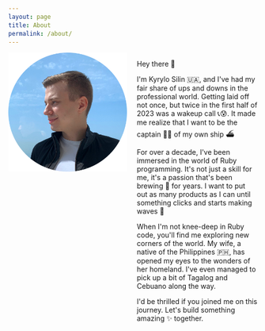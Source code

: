 ```yaml
---
layout: page
title: About
permalink: /about/
---
```


<style>
.about-section {
  display: flex;
  align-items: flex-start;
  justify-content: space-between;
  gap: 20px;
}

.about-image {
  height: 240px;
}

.about-text {
  max-width: 50%;
}

@media (max-width: 768px) {
  .about-section {
    flex-direction: column;
    text-align: center;
    align-items: center;
  }

  .about-image, .about-text {
      max-width: 100%;
      text-align: left;
  }
}
</style>

<div class="about-section">

<img src="/assets/images/me.jpg" class="about-image">

<div class="about-text">
  <p>
    Hey there 👋
  </p>

  <p>
    I'm Kyrylo Silin 🇺🇦, and I've had my fair share of ups and downs in the
    professional world. Getting laid off not once, but twice in the first half of
    2023 was a wakeup call 📞😰. It made me realize that I want to be the captain 👨‍✈️ of my
    own ship ⛴️
  </p>

  <p>
    For over a decade, I've been immersed in the world of Ruby programming. It's not
    just a skill for me, it's a passion that's been brewing 🍺 for years. I want to put
    out as many products as I can until something clicks and starts making waves 🌊
  </p>

  <p>
    When I'm not knee-deep in Ruby code, you'll find me exploring new corners of
    the world. My wife, a native of the Philippines 🇵🇭, has opened my eyes to the
    wonders of her homeland. I've even managed to pick up a bit of Tagalog and
    Cebuano along the way.
  </p>

  <p>
  I'd be thrilled if you joined me on this journey. Let's build something amazing ✨ together.
  </p>
  </div>
</div>
